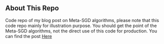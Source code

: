 ## About This Repo
Code repo of my blog post on Meta-SGD algorithms, please note that this code repo mainly for 
illustration purpose. You should get the point of the Meta-SGD algorithms, not the direct use of 
this code for production. You can find the post [Here](https://thedelta.ml/meta-dl/sgd-code/)
